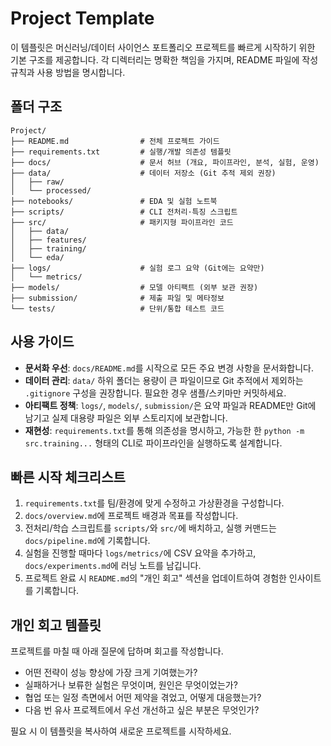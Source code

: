 # Project Template

이 템플릿은 머신러닝/데이터 사이언스 포트폴리오 프로젝트를 빠르게 시작하기 위한 기본 구조를 제공합니다. 각 디렉터리는 명확한 책임을 가지며, README 파일에 작성 규칙과 사용 방법을 명시합니다.

## 폴더 구조
```
Project/
├── README.md                # 전체 프로젝트 가이드
├── requirements.txt         # 실행/개발 의존성 템플릿
├── docs/                    # 문서 허브 (개요, 파이프라인, 분석, 실험, 운영)
├── data/                    # 데이터 저장소 (Git 추적 제외 권장)
│   ├── raw/
│   └── processed/
├── notebooks/               # EDA 및 실험 노트북
├── scripts/                 # CLI 전처리·특징 스크립트
├── src/                     # 패키지형 파이프라인 코드
│   ├── data/
│   ├── features/
│   ├── training/
│   └── eda/
├── logs/                    # 실험 로그 요약 (Git에는 요약만)
│   └── metrics/
├── models/                  # 모델 아티팩트 (외부 보관 권장)
├── submission/              # 제출 파일 및 메타정보
└── tests/                   # 단위/통합 테스트 코드
```

## 사용 가이드
- **문서화 우선**: `docs/README.md`를 시작으로 모든 주요 변경 사항을 문서화합니다.
- **데이터 관리**: `data/` 하위 폴더는 용량이 큰 파일이므로 Git 추적에서 제외하는 `.gitignore` 구성을 권장합니다. 필요한 경우 샘플/스키마만 커밋하세요.
- **아티팩트 정책**: `logs/`, `models/`, `submission/`은 요약 파일과 README만 Git에 남기고 실제 대용량 파일은 외부 스토리지에 보관합니다.
- **재현성**: `requirements.txt`를 통해 의존성을 명시하고, 가능한 한 `python -m src.training...` 형태의 CLI로 파이프라인을 실행하도록 설계합니다.

## 빠른 시작 체크리스트
1. `requirements.txt`를 팀/환경에 맞게 수정하고 가상환경을 구성합니다.
2. `docs/overview.md`에 프로젝트 배경과 목표를 작성합니다.
3. 전처리/학습 스크립트를 `scripts/`와 `src/`에 배치하고, 실행 커맨드는 `docs/pipeline.md`에 기록합니다.
4. 실험을 진행할 때마다 `logs/metrics/`에 CSV 요약을 추가하고, `docs/experiments.md`에 러닝 노트를 남깁니다.
5. 프로젝트 완료 시 `README.md`의 "개인 회고" 섹션을 업데이트하여 경험한 인사이트를 기록합니다.

## 개인 회고 템플릿
프로젝트를 마칠 때 아래 질문에 답하며 회고를 작성합니다.
- 어떤 전략이 성능 향상에 가장 크게 기여했는가?
- 실패하거나 보류한 실험은 무엇이며, 원인은 무엇이었는가?
- 협업 또는 일정 측면에서 어떤 제약을 겪었고, 어떻게 대응했는가?
- 다음 번 유사 프로젝트에서 우선 개선하고 싶은 부분은 무엇인가?

필요 시 이 템플릿을 복사하여 새로운 프로젝트를 시작하세요.
